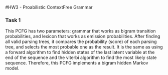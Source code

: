 #HW3 - Proabilistic ContextFree Grammar

### Task 1
This PCFG has two parameters: grammar that works as bigram transition probabilities, and lexicon that works as emission probabilities. 
After finding all valid parsing trees, it compares the probability (score) of each parsing tree, and selects the most probable one as the result. 
It is the same as using a forward algorithm to find hidden states of the last latent variable at the end of the sequence and the viterbi algorithm to find the most likely state sequence.
Therefore, this PCFG implements a bigram hidden Markov model. 
